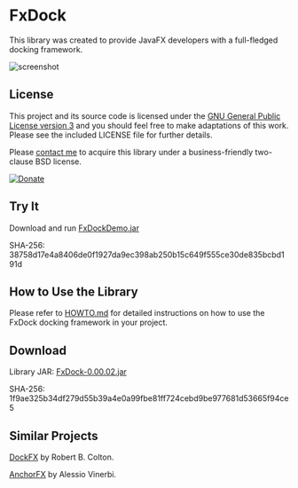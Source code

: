 # FxDock

This library was created to provide JavaFX developers with a full-fledged docking framework.

![screenshot](https://github.com/andy-goryachev/FxDock/blob/master/screenshots/2016-0521-125006-709.png)

## License

This project and its source code is licensed under the [GNU General Public License version 3](https://www.gnu.org/licenses/gpl-3.0.en.html) and you should feel free to make adaptations of this work. Please see the included LICENSE file for further details.

Please [contact me](http://goryachev.com/contact.html) to acquire this library under a business-friendly two-clause BSD license.

[![Donate](https://cdn.rawgit.com/andy-goryachev/FxDock/master/doc/test.svg)](https://www.paypal.com/cgi-bin/webscr?cmd=_s-xclick&hosted_button_id=Q7JAWD7FK99QC)

## Try It

Download and run [FxDockDemo.jar](https://github.com/andy-goryachev/FxDock/blob/master/lib/FxDock/FxDockDemo.jar)

SHA-256: 38758d17e4a8406de0f1927da9ec398ab250b15c649f555ce30de835bcbd191d

## How to Use the Library

Please refer to [HOWTO.md](HOWTO.md) for detailed instructions on how to use the FxDock docking framework in your project. 

## Download

Library JAR: [FxDock-0.00.02.jar](https://github.com/andy-goryachev/FxDock/raw/master/lib/FxDock/FxDock-0.00.02.jar)

SHA-256: 1f9ae325b34df279d55b39a4e0a99fbe81ff724cebd9be977681d53665f94ce5

## Similar Projects

[DockFX](https://github.com/RobertBColton/DockFX) by Robert B. Colton.

[AnchorFX](https://github.com/alexbodogit/AnchorFX) by Alessio Vinerbi.
